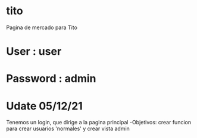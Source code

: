 # tito
Pagina de mercado para Tito

# User : user
# Password : admin

# Udate 05/12/21
Tenemos un login, que dirige a la pagina principal
-Objetivos: crear funcion para crear usuarios 'normales' y crear vista admin
